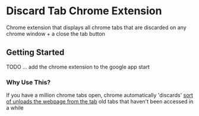 # Discard Tab Chrome Extension

Chrome extension that displays all chrome tabs that are discarded on any chrome window + a close the tab button

## Getting Started

TODO ... add the chrome extension to the google app start

### Why Use This?

If you have a million chrome tabs open, chrome automatically 'discards' [sort of unloads the webpage from the tab](https://developers.google.com/web/updates/2015/09/tab-discarding) old tabs that haven't been accessed in a while
